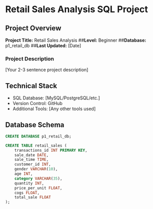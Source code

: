 # Retail Sales Analysis SQL Project

## Project Overview
**Project Title:** Retail Sales Analysis
##**Level:** Beginner
##**Database:** p1_retail_db
##**Last Updated:** [Date]

### Project Description
[Your 2-3 sentence project description]

## Technical Stack
- SQL Database: [MySQL/PostgreSQL/etc.]
- Version Control: GitHub
- Additional Tools: [Any other tools used]

## Database Schema
```sql
CREATE DATABASE p1_retail_db;

CREATE TABLE retail_sales (
    transactions_id INT PRIMARY KEY,
    sale_date DATE,    
    sale_time TIME,
    customer_id INT,    
    gender VARCHAR(10),
    age INT,
    category VARCHAR(35),
    quantity INT,
    price_per_unit FLOAT,    
    cogs FLOAT,
    total_sale FLOAT
);
